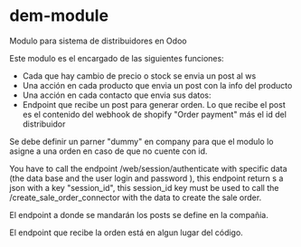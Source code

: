 # dem-module
Modulo para sistema de distribuidores en Odoo

Este modulo es el encargado de las siguientes funciones:
- Cada que hay cambio de precio o stock se envia un post al ws
- Una acción en cada producto que envia un post con la info del producto
- Una acción en cada contacto que envia sus datos:
- Endpoint que recibe un post para generar orden. Lo que recibe el post es el contenido del webhook de shopify "Order payment" más el id del distribuidor

Se debe definir un parner "dummy" en company para que el modulo lo asigne a una orden en caso de que no cuente con id.

You have to call the endpoint /web/session/authenticate with specific data (the data base and the user login and password ), this endpoint return s a json with a key "session_id", this session_id key must be used to call the /create_sale_order_connector with the data to create the sale order.

El endpoint a donde se mandarán los posts se define en la compañia.

El endpoint que recibe la orden está en algun lugar del código.
